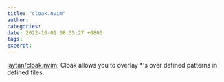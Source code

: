 ```yaml
---
title: "cloak.nvim"
author: 
categories: 
date: 2022-10-01 08:55:27 +0800
tags: 
excerpt: 
---
```





[laytan/cloak.nvim](https://github.com/laytan/cloak.nvim): Cloak allows you to overlay *'s over defined patterns in defined files.








